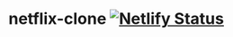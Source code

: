 # netflix-clone [![Netlify Status](https://api.netlify.com/api/v1/badges/95e91c3e-5a6e-4a2c-8037-726ab56b5438/deploy-status)](https://app.netlify.com/sites/fnetflix/deploys)
